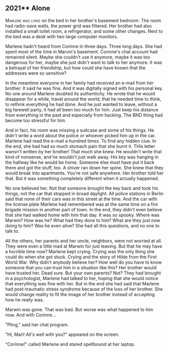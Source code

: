 
## **2021**** Alone

<span style="font-variant:small-caps;">Marlene was lying </span> on the bed in her brother's basement bedroom.
The room had radio-save walls, the power grid was filtered.
Her brother had also installed a small toilet room, a refrigerator, and some other changes.
Next to the bed was a desk with two large computer monitors.

Marlene hadn't heard from Corinne in three days.
Three long days.
She had spent most of the time in Marvin's basement.
Corinne's chat account had remained silent.
Maybe she couldn't use it anymore, maybe it was too dangerous for her, maybe she just didn't want to talk to her anymore.
It was a betrayal of her friendship, but how could she have known that the addresses were so sensitive?

In the meantime everyone in her family had received an e-mail from her brother.
It said he was fine.
And it was digitally signed with his personal key.
No one around Marlene doubted its authenticity.
He wrote that he would disappear for a while, travel around the world, that he needed time to think, to rethink everything he had done.
And he just wanted to leave, without a big farewell party, it had all been too much for him.
Just keep his distance from everything in the past and especially from hacking.
The BND thing had become too stressful for him.

And in fact, his room was missing a suitcase and some of his things.
He didn't write a word about the police or whoever picked him up in the car.
Marlene had read the e-mail a hundred times.
To find any hidden clue.
In the end, she had had so much stomach pain that she burnt it.
THis letter wansn't written by her brother!
That much she knew.
He wouldn't write that kind of nonsense, and he wouldn't just walk away.
His key was hanging in the hallway like he would be home.
Someone else must have put it back there and got the stuff, too.
A shiver ran down her spine.
She knew that they would break into apartments.
You're not safe anywhere.
Her brother told her that.
But it was something completely different when it actually happened.

No one believed her.
Not that someone brought the key back and took his things, not the car that stopped in broad daylight.
All police stations in Berlin said that none of their cars was in this street at the time.
And the car with the license plate Marlene had remembered was at the same time on a fire brigade mission in another part of town.
In the end, they didn't even believe that she had walked home with him that day.
It was so spooky.
Where was Marwin?
How was he?
What had they done to him?
What are they just now doing to him?
Was he even alive?
She had all this questions, and no one to talk to.

All the others, her parents and her uncle, neighbors, were not worried at all.
They were even a little mad at Marwin for just leaving.
But that he may have a horrible time now?
Marlene kept crying.
Crying was the only thing she could do when she got stuck.
Crying and the story of Hilde from the First World War.
Why didn't anybody believe her?
How well do you have to know someone that you can trust him in a situation like this?
Her brother would have trusted her.
Dead sure.
But your own parents?
Not?
They had brought in a psychologist, Marlene had talked to her, hoping that she would notice that everything was fine with her.
But in the end she had said that Marlene had post-traumatic stress syndrome because of the loss of her brother.
She would change reality to fit the image of her brother instead of accepting how he really was.

Marwin was gone.
That was bad.
But worse was what happened to him now.
And with Corinne...

"Pling," said her chat program.

"Hi, Mari! All's well with you?" appeared on the screen.

"Corinne!" called Marlene and stared spellbound at her laptop.

